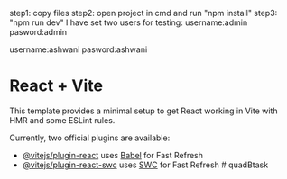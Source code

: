 step1: copy files
step2: open project in cmd and run "npm install"
step3: "npm run dev"
I have set two users for testing:
username:admin
pasword:admin

username:ashwani
pasword:ashwani

# React + Vite

This template provides a minimal setup to get React working in Vite with HMR and some ESLint rules.

Currently, two official plugins are available:

- [@vitejs/plugin-react](https://github.com/vitejs/vite-plugin-react/blob/main/packages/plugin-react/README.md) uses [Babel](https://babeljs.io/) for Fast Refresh
- [@vitejs/plugin-react-swc](https://github.com/vitejs/vite-plugin-react-swc) uses [SWC](https://swc.rs/) for Fast Refresh
#   q u a d B t a s k 
 
 
